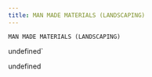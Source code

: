```yaml
---
title: MAN MADE MATERIALS (LANDSCAPING)
---
```

`MAN MADE MATERIALS (LANDSCAPING)`

undefined`

undefined
